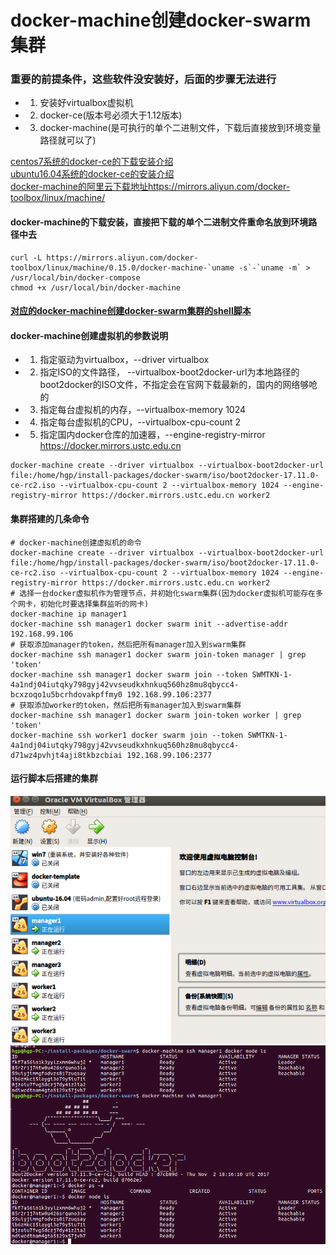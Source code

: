 # docker-machine创建docker-swarm集群

### 重要的前提条件，这些软件没安装好，后面的步骤无法进行
* 1) 安装好virtualbox虚拟机
* 2) docker-ce(版本号必须大于1.12版本)
* 3) docker-machine(是可执行的单个二进制文件，下载后直接放到环境变量路径就可以了)

[centos7系统的docker-ce的下载安装介绍](../linux安装docker/Centos7通过安装包安装docker.md)  
[ubuntu16.04系统的docker-ce的安装介绍](../linux安装docker/Ubuntu16.04通过安装包安装docker.md)  
[docker-machine的阿里云下载地址https://mirrors.aliyun.com/docker-toolbox/linux/machine/](https://mirrors.aliyun.com/docker-toolbox/linux/machine/)  
 
#### docker-machine的下载安装，直接把下载的单个二进制文件重命名放到环境路径中去
```
curl -L https://mirrors.aliyun.com/docker-toolbox/linux/machine/0.15.0/docker-machine-`uname -s`-`uname -m` > /usr/local/bin/docker-compose
chmod +x /usr/local/bin/docker-machine
```

#### [对应的docker-machine创建docker-swarm集群的shell脚本](shell/docker-swarm.sh)  

#### docker-machine创建虚拟机的参数说明
* 1) 指定驱动为virtualbox，--driver virtualbox 
* 2) 指定ISO的文件路径， --virtualbox-boot2docker-url为本地路径的boot2docker的ISO文件，不指定会在官网下载最新的，国内的网络够呛的
* 3) 指定每台虚拟机的内存，--virtualbox-memory 1024
* 4) 指定每台虚拟机的CPU，--virtualbox-cpu-count 2
* 5) 指定国内docker仓库的加速器，--engine-registry-mirror https://docker.mirrors.ustc.edu.cn
```
docker-machine create --driver virtualbox --virtualbox-boot2docker-url file:/home/hgp/install-packages/docker-swarm/iso/boot2docker-17.11.0-ce-rc2.iso --virtualbox-cpu-count 2 --virtualbox-memory 1024 --engine-registry-mirror https://docker.mirrors.ustc.edu.cn worker2
```

#### 集群搭建的几条命令
```
# docker-machine创建虚拟机的命令
docker-machine create --driver virtualbox --virtualbox-boot2docker-url file:/home/hgp/install-packages/docker-swarm/iso/boot2docker-17.11.0-ce-rc2.iso --virtualbox-cpu-count 2 --virtualbox-memory 1024 --engine-registry-mirror https://docker.mirrors.ustc.edu.cn worker2
# 选择一台docker虚拟机作为管理节点，并初始化swarm集群(因为docker虚拟机可能存在多个网卡，初始化时要选择集群监听的网卡)
docker-machine ip manager1 
docker-machine ssh manager1 docker swarm init --advertise-addr 192.168.99.106
# 获取添加manager的token，然后把所有manager加入到swarm集群
docker-machine ssh manager1 docker swarm join-token manager | grep 'token' 
docker-machine ssh manager1 docker swarm join --token SWMTKN-1-4a1ndj04iutqky798gyj42vvseudkxhnkuq560hz8mu8qbycc4-bcxzoqo1u5bcrhdovakpffmy0 192.168.99.106:2377
# 获取添加worker的token，然后把所有manager加入到swarm集群 
docker-machine ssh manager1 docker swarm join-token worker | grep 'token' 
docker-machine ssh worker1 docker swarm join --token SWMTKN-1-4a1ndj04iutqky798gyj42vvseudkxhnkuq560hz8mu8qbycc4-d71wz4pvhjt4aji8tkbzcbiai 192.168.99.106:2377 
```
#### 运行脚本后搭建的集群
![avatar](imgs/虚拟机的截图.png)
![avatar](imgs/集群的截图.png)
